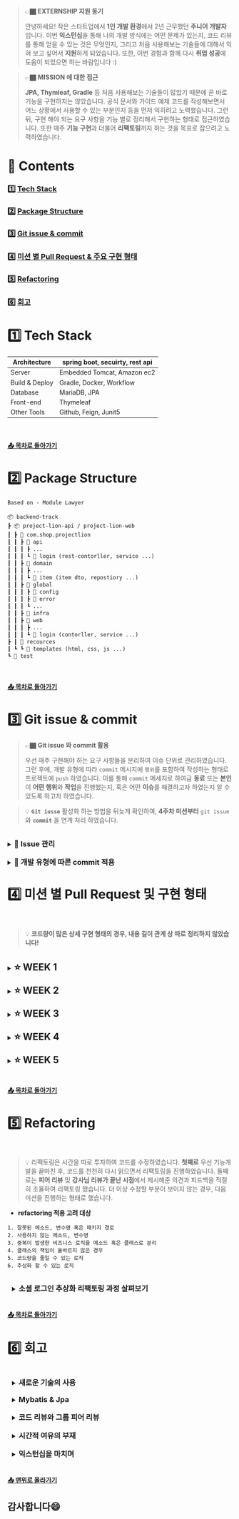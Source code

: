 > 👉🏿 **EXTERNSHIP 지원 동기**
>
> 안녕하세요! 작은 스타트업에서 **1인 개발 환경**에서 2년 근무했던 **주니어 개발자**입니다. 이번 **익스턴십**을 통해 나의 개발 방식에는 어떤 문제가 있는지, 코드 리뷰를 통해 얻을 수 있는 것은 무엇인지, 그리고 처음 사용해보는 기술들에 대해서 익혀 보고 싶어서 **지원**하게 되었습니다. 또한, 이번 경험과 함께 다시 **취업 성공**에 도움이 되었으면 하는 바람입니다 :)



> 👉🏿 **MISSION 에 대한 접근**
> 
> **JPA, Thymleaf, Gradle** 등 처음 사용해보는 기술들이 많았기 때문에 곧 바로 기능을 구현하지는 않았습니다. 공식 문서와 가이드 예제 코드를 작성해보면서 어느 상황에서 사용할 수 있는 부분인지 등을 먼저 익히려고 노력했습니다. 그런 뒤, 구현 해야 되는 요구 사항을 기능 별로 정리해서 구현하는 형태로 접근하였습니다. 또한 매주 **기능 구현**과 더불어 **리팩토링**까지 하는 것을 목표로 잡으려고 노력하였습니다.

<p id="top">

# **📗 Contents**

</p>

### **1️⃣ [Tech Stack](#1tech-stack)**

### **2️⃣ [Package Structure](#2-package-structure)**

### **3️⃣ [Git issue & commit](#3-git-issue--commit)**

### **4️⃣ [미션 별 Pull Request & 주요 구현 형태](#4---pull-request---)**

### **5️⃣ [Refactoring](#5-refactoring)**

### **6️⃣ [회고](#6-회고)**

# ****1️⃣ Tech Stack****

| Architecture | spring boot, secuirty, rest api |
| --- | --- |
| Server | Embedded Tomcat, Amazon ec2 |
| Build & Deploy | Gradle, Docker, Workflow |
| Database | MariaDB, JPA |
| Front-end | Thymeleaf |
| Other Tools | Github, Feign, Junit5 |

<br>

#### [📤 목차로 돌아가기](#1tech-stack)

# 2️⃣ ****Package Structure****

```
Based on - Module Lawyer

📦 backend-track
┣ 📦 project-lion-api / project-lion-web
┃ ┣ 📂 com.shop.projectlion
┃ ┃ ┣ 📂 api
┃ ┃ ┃ ┣ ...
┃ ┃ ┃ ┗ 📂 login (rest-contorller, service ...)
┃ ┃ ┣ 📂 domain
┃ ┃ ┃ ┣ ...
┃ ┃ ┃ ┗ 📂 item (item dto, repostiory ...)
┃ ┃ ┣ 📂 global
┃ ┃ ┃ ┣ 📂 config
┃ ┃ ┃ ┣ 📂 error
┃ ┃ ┃ ┗ ...
┃ ┃ ┣ 📂 infra
┃ ┃ ┣ 📂 web
┃ ┃ ┃ ┣ ...
┃ ┃ ┃ ┗ 📂 login (contorller, service ...)
┣ ┃ 📂 recources
┃ ┗ ┗ 📂 templates (html, css, js ...)
┗ 📂 test
```

<br>

#### [📤 목차로 돌아가기](#1tech-stack)

# 3️⃣ Git issue & commit

> 👉🏿 **Git issue 와 commit 활용**
> 
> 우선 매주 구현해야 하는 요구 사항들을 분리하여 이슈 단위로 관리하였습니다. 그런 후에, 개발 유형에 따라 `commit` 메시지에 `행위`를 포함하여 작성하는 형태로 프로젝트에 `push` 하였습니다. 이를 통해 `commit` 메세지로 하여금 **동료** 또는 **본인**이 **어떤 행위**와 **작업**을 진행했는지, 혹은 어떤 **이슈**를 해결하고자 하였는지 알 수 있도록 하고자 하였습니다.

> 💡 **`Git iusse`** 활성화 하는 방법을 뒤늦게 확인하여, **4주차 미션부터** `git issue` 와 **`commit`** 을 연계 처리 하였습니다.


<br>
<details>
<summary><h3 style="display: inline">👥 Issue 관리</h3></summary>
<div markdown="1">

- 미션 구현 이전에 `기능 개발`과 `리팩토링` 이 두 분류의 이슈로 요구 사항에 대해 먼저 정리하고 진행하려고 하였습니다. 이를 통해 작업을 **세분화**해서 꼼꼼하게 처리하려고 노력했습니다.

![Untitled](./images/0.png)

![Untitled](./images/1.png)

</div>
</details>

<br>
<details>
<summary><h3 style="display: inline">👥 개발 유형에 따른 commit 적용</h3></summary>
<div markdown="1">

- **기능 개발 (feat)**

```
"feat: refresh token 을 이용한 access token 재발급 - close #7"
```

- `**버그` 혹은 `오류` 에 대한 수정 (fix)**

```
"fix: login api 매개 변수 오류로 인해 타입 롤백 처리"
```

- **코드 리팩토링 (refact)**

```
"refact: 중복이 발생하는 Token 검증 로직을 메소드로 분리 - close #10"
```

#### [📤 목차로 돌아가기](#1tech-stack)

</div>
</details>

# 4️⃣ 미션 별 Pull Request 및 구현 형태 

<br>

> 💡 **코드량이 많은 상세 구현 형태의 경우, 내용 길이 관계 상 따로 정리하지 않았습니다!**

<br>
<details>
<summary><h2 style="display: inline">⭐ WEEK 1</h2></summary>
<div markdown="1">

<br>

**✅ 프로젝트 초기 세팅**

**✅ 네비게이션바, 푸터, 쇼핑몰 공통 레이아웃**

**✅ 회원가입 / 로그인 / 로그아웃**

<br>

<details style="padding-left: 2%">
<summary><h3 style="display: inline">Pull Request</h3></summary>
<div markdown="1">

> 🔗 **[1주차 미션 제출 (임우철)](https://github.com/woo-cher/backend-track/pull/1)**
> ## 접근방법
> - 처음 사용해보는 기술들이 있어서 기술 별 document 과 배경 지식 파일을 보면서 구현했습니다
> - 기본으로 주어진 클래스들을 최대한 이용하려고 하였습니다
> - 기능 요구 사항 화면대로 구현하려고 했습니다
> ## 특이사항
>
> - 1주차 미션 중 접근하기 가장 접근하기 어려운 부분이 **secuirty** 였는데요. 배경지식 파일에 이 부분에 대한 정보가 부족하게 느껴져서 아쉬웠습니다.
> - 회원가입 관련 오류 메시지의 경우는 validation 을 통해 처리하라는 내용이 있었는데, login 관련 오류의 경우는 무엇으로 처리해야 하는 지에 대한 부분이 없어서 아쉬웠던 것 같아요.

<br>

- **강사님 코드 리뷰 의견**

![Untitled](./images/3.png)

</div>
</details>

<br>

> 👉🏿 **1주차 미션 접근 방식**
>
> 1주차에서는 **secuirty** 에서 기본으로 정의된 `UserDetails` 를 사용하지 않고, 내 서비스에서 구성한 `member` 엔터티를 커스텀해서 회원 로직에 적용하는데 중점을 두고 구현하였습니다.
>
> **레이아웃의 경우** jsp 파일에서 include 형태로 처리하는 방식이 thymleaf 에도 있을 것이라고 생각하였습니다.그래서 `dialect` 라는 오픈소스를 찾았고, 이를 통해 `thymeleaf` 공식 문서와 함께 레이아웃을 구성하였습니다.

### **📖 주요 구현 형태**

<br>
<details style="padding-left: 2%">
<summary><h3 style="display: inline">Front layout</h3></summary>
<div markdown="1">
- 헤더, 푸터 등을 조각(fragment) 으로 나누고 **[thymeleaf-layout-dialect](https://github.com/ultraq/thymeleaf-layout-dialect)** 라이브러리를 이용해 위 조각들을 모아서 구성

```html
<html lang="ko" ... xmlns:layout="http://www.ultraq.net.nz/thymeleaf/layout">
...
<body>
    <!-- header -->
    <header th:replace="/layout/fragments/header :: headerFragment"></header>

    <!-- content -->
    <div layout:fragment="content"></div>
		...
</body>
</html>
```
</div>
</details>

<br>
<details style="padding-left: 2%">
<summary><h3 style="display: inline">Spring Security</h3></summary>
<div markdown="1">

- UserDetail 를 서비스 내 `Member` 로 재정의

```java
public class UserDetailsImpl implements UserDetails {
		private final Member member;

		...

		@Override
    public Collection<? extends GrantedAuthority> getAuthorities() {
        Set<GrantedAuthority> roles = new HashSet<>();
        roles.add(new SimpleGrantedAuthority("ROLE_" + member.getRole().name()));
        return roles;
    }

		...
}
```

</div>
</details>

<br>
<details style="padding-left: 2%">
<summary><h3 style="display: inline">Validation</h3></summary>
<div markdown="1">

- 엔터티 필드 검사의 경우 `javax.validaton` 를 이용해 처리

```java
@Getter @Setter
public class MemberRegisterDto {

    @NotBlank(message = "이름은 필수 값입니다.")
    private String name;

    @NotBlank(message = "이메일은 필수 입력 값입니다.")
    @Email(message = "이메일 형식이 올바르지 않습니다.")
    private String email;

    @NotBlank(message = "비밀번호는 필수 입력 값입니다.")
    @Length(min = 8, max = 16, message = "비밀번호는 8자 이상, 16자 이하로 입력해주세요")
    private String password;
		
    ...
}
```

```html
<!-- (front) show error message -->
<span class=".." th:if="${#fields.hasErrors('name')}" th:errors="{name}"></span>
```

</div>
</details>

</div>
</details>

<br>
<details>
<summary><h2 style="display: inline">⭐ WEEK 2</h2></summary>
<div markdown="1">

<br>

✅ 인증 여부 / 권한에 따른 메뉴 노출 제어

✅ 상품 등록 / 조회 / 수정

<br>

<details style="padding-left: 2%">
<summary><h3 style="display: inline">Pull Request</h3></summary>
<div markdown="1">

> 🔗 **[2주차 미션 제출 (임우철)](https://github.com/woo-cher/backend-track/pull/2)**
>
> ## **미션 체크리스트**
>
> ✅ 로그인 시 ADMIN 권한을 가진 회원의 경우 네비게이션바에 “상품 등록” 메뉴 노출 (회원의 ROLE 이 ADMIN인 경우)
>
> ✅ 상품 등록
>
> ✅ 상품 조회 **(상품 수정 페이지)**
>
> ✅ 상품 업데이트 **(상품 수정 페이지)**
>
> ## 접근방법
>
> - JPA 를 처음 써보는데 관계 매핑 하는 것 부터 어려워서 애를 많이 먹었습니다. 그래서, doc 외 여러 자료들을 참고하면서 최대한 맞는 방향으로 설계하려고 노력하였습니다
> - 엔터티간 관계가 형성 되면서 불필요한 쿼리 로그가 많이 찍히는 것 같았습니다. 그래서, 처음에 기능을 만들면서 불필요한 쿼리를 실행하지 않도록 하는 방향으로 생각을 하려고 했습니다.
> - 상황에 맞는 cascade 정책을 적용해보려고 했습니다. 예) 상품 삭제 시 상품과 관련된 이미지 데이터가 모두 삭제 하기 위해 ~REMOVE 적용
> - 상황에 따라 엔터티 또는 Dto 를 사용해서 필요한 데이터만을 사용하려고 노력했습니다.
>
> ## 특이사항
>
> - 기술들을 충분히 실습하고 써보면서 미션에 적용하고 싶었는데 시간이 생각보다 여유롭지 않아서 제대로 적용하지 못한 것 같아 아쉽습니다
> - 연관 관계가 있는 엔터티를 save 할 때 영속성을 이용해서 코드를 줄이고 싶었는데 잘 사용하지 못해 아쉽습니다
> - CRUD 작접을 하다 보니까 Entity <--> Dto 로 서로 변환해야 하는 경우가 많이 있었습니다. 이 부분에서 메소드 네이밍이나 코드 리팩토링을 하지 못해서 가독성이 많이 부족한 것 같아 아쉽습니다.

- **강사님 코드 리뷰 의견**

![Untitled](./images/4.png)

<br>

</div>
</details>

<br>

> 👉🏿 **2주차 미션 접근 방식**
>
> 이번 과정에서 **`JPA`** 를 처음 사용해보는 것이었기 때문에 기본적인 관계 매핑부터 쿼리가 어떤 형태로 날라가는 것인지 등을 먼저 실습 해보았습니다.
>
> 후에 미션을 구현할 때에는 `최대한 작은 횟수 쿼리로 필요한 데이터만 모두 조회` 하는 방향과 `쿼리 조회 반환 타입을 DTO 로 바로 반환해서, 불필요한 컬럼은 조회하지 않는` 방향을 중점적으로 신경쓰면서 개발하려고 노력했습니다.

### **📖 주요 구현 형태**

<br>
<details style="padding-left: 2%">
<summary><h3 style="display: inline">Interface-Based Projections</h3></summary>
<div markdown="1">

- DTO 로 쿼리 결과를 매핑하여 필요한 컬럼만 조회

```java
// 엔터티로 조회가 필요한 경우, 메소드 재사용을 위해 제네릭 타입 사용
public interface DeliveryRepository extends JpaRepository<Delivery, Long> {
    <T> List<T> findAllByMemberId(long memberId, Class<T> clazz);
}

// use
public List<DeliveryDto> findAllDeliveryByMember(long id) {
    return deliveryRepository.findAllByMemberId(id, DeliveryDto.class);
}
```

</div>
</details>

<br>
<details style="padding-left: 2%">
<summary><h3 style="display: inline">Custom Validator</h3></summary>
<div markdown="1">

- 특수 필드 값 유효성 검사를 위해 Custom Validator 구현

```java
@Component
public class UpdateItemValidator implements Validator {

    @Override
    public boolean supports(Class<?> clazz) {
        ...
    }

    @Override
    public void validate(Object target, Errors errors) {
        ...
    }
}
```

</div>
</details>

</div>
</details>

<br>
<details>
<summary><h2 style="display: inline">⭐ WEEK 3</h2></summary>
<div markdown="1">

<br>

**✅ 메인 페이지 상품 조회 (Paging)**

**✅ 상품 상세 페이지 조회**

**✅ 주문 생성 / 조회 / 취소 구현하기**

<br>

<details style="padding-left: 2%">
<summary><h3 style="display: inline">Pull Request</h3></summary>
<div markdown="1">

> 🔗 **3[주차 미션 제출 (임우철)](https://github.com/woo-cher/backend-track/pull/3)**
>
> ## **미션 체크리스트**
>
> ✅ **메인 페이지 상품 조회 구현**
>
> ✅ **상품 상세 페이지 조회 구현**
>
> **✅ 주문 하기 구현**
>
> **[추가 과제]**
>
> **✅ 주문 이력 조회**
>
> **✅ 주문 취소**
>
> ## 접근방법
>
> - 필요한 몇 개의 컬럼 데이터만을 추출하기 위해서 주어진 DTO와 Repository 를 매핑하여 곧바로 사용할 수 있도록 신경 쓰면서 진행했습니다.
> - `Fetch Join` 을 사용해서 모든 컬럼을 조회하기 보다는 `Inner Join` 을 사용하여 필요한 컬럼만 조회하도록 쿼리를 구성했습니다
> - update 작업의 경우, 엔터티 영속성을 활용해서 만들어보려고 노력했습니다
>
> ## 특이사항
>
> - 일부 Controller 에서 ResponseEntity 형태로 리턴하고 있는데, 차후 이러한 형태가 많아지게 되면 해당 부분은 글로벌 핸들러로 리팩토링 할 예정입니다
> - 이미지가 불러와지지 않는 문제가 있었습니다. 단순한 문제였는데, 크롬 문제로 생각하고 이래 저래 시간을 많이 소비한 게 아쉽습니다.
> - 재고가 부족한 상황을 Front 에서 처리할 수 있었다는 걸 뒤늦게 보았습니다. 이걸 모르고 저는 서버 단에서 재고 컬럼 값을 조회해서 처리를 해버렸네요.. 아쉽습니다.
>
> ## ****궁금한 점****
>
> - 여러 관계 컬럼들을 조회할 때, 어떤 방향으로 접근해야 하는지 아직 감이 잘 오지 않습니다.. 기본 join 문법으로 필요 컬럼만을 조회하는 것이 옳은 방향인지 잘 모르겠습니다. JPA 가 참 어렵네요 ㅠ
> - 이번 주차에는 **`@query`** 를 많이 사용해서 직접 쿼리문을 작성하였는데, 쿼리가 길어짐에 따라 가독성 부분에서 많이 아쉬움이 느껴졌습니다. 이 부분에 대해서는 보통 어떻게 처리 하는 걸까요??

<br>

- **강사님 코드 리뷰 의견**

![Untitled](./images/5.png)

</div>
</details>
    
<br>

> 👉🏿 **3주차 미션 접근 방식**
>
> DTO 에 여러 연관 관계 엔터티 필드 데이터가 필요한 경우 **`fetct join`** 을 사용하려고 했습니다.
> 이 과정에서 불필요한 컬럼 데이터까지 가져오는 **(over fetching)** 현상을 발견하였습니다. 그래서, **`inner join`** 쿼리를 직접 작성하는 형태로 구현하여 필요한 컬럼 데이터만 추출하는데 중점을 두고 구현하려 노력하였습니다.

### **📖 주요 구현 형태**

<br>
<details style="padding-left: 2%">
<summary><h3 style="display: inline">Inner Join</h3></summary>
<div markdown="1">

- **반환 타입을 DTO 로 매핑**
- **`Inner join` 쿼리를 직접 작성하여 필요한 컬럼만 조회**

```java
// ItemRepository.java

@Query("SELECT new com.shop.projectlion.web.main.dto.MainItemDto(i.id, i.itemName, i.itemDetail, it.imageUrl, i.price) " +
        "FROM item i JOIN item_image it ON i.id = it.item.id " +
        "WHERE i.itemSellStatus = 'SELL' AND it.isRepImage = true " +
        "AND (i.itemName LIKE %:query% OR i.itemDetail LIKE %:query%)")
Page<MainItemDto> findAllBySearchQuery(@Param("query") String searchQuery, Pageable pageable);
```

</div>
</details>

<br>
<details style="padding-left: 2%">
<summary><h3 style="display: inline">Custom Exception</h3></summary>
<div markdown="1">

- **오류 메시지에 특정 `param` 값을 넣어서 예외를 던지기 위해 생성자를 아래와 같이 정의**

```java
@Getter
public class BusinessException extends RuntimeException {
    private final ErrorCode errorCode;

    ...

    public BusinessException(ErrorCode errorCode, String append) {
        super(errorCode.getMessage() + append);
        this.errorCode = errorCode;
    }
}
```

```java
// use
if (item.getStockNumber() < insertOrderDto.getCount()) {
    throw new BusinessException(ErrorCode.NOT_ENOUGH_STOCK_NUMBER, stockNumberErrorMessage(item.getStockNumber()));
}
```

</div>
</details>

<br>
<details style="padding-left: 2%">
<summary><h3 style="display: inline">Response Entity</h3></summary>
<div markdown="1">

- **비동기 API 요청 처리 중 오류 발생 시 응답 처리**

```java
@PostMapping("/order")
public @ResponseBody ResponseEntity saveOrder(...) {

    try {
        ...
        return ResponseEntity.ok().build();
    } catch (BusinessException e) {
        ...
        return ResponseEntity.status(e.getErrorCode()
                    .getStatus())
                    .body(e.getMessage());
    }
}
```

```jsx
$.ajax({
    ...
    success  : function(result, status){
        ...
    },

    error : function(jqXHR, status, error){
        if(...) {
            alert(jqXHR.responseText);
        }
    }
});
```

</div>
</details>

</div>
</details>

<br>
<details>
<summary><h2 style="display: inline">⭐ WEEK 4</h2></summary>
<div markdown="1">

<br>

**✅ Health Check API 구현**

**✅ 전역 에러 처리 구현**

**✅ 카카오 토큰 발급**

**✅ 소셜 로그인 및 회원가입, JWT 반환**

<br>

<details style="padding-left: 2%">
<summary><h3 style="display: inline">Pull Request</h3></summary>
<div markdown="1">

> 🔗 [4**주차 미션 제출 (임우철)**](https://github.com/woo-cher/backend-track/pull/12)
>
> ## **미션 체크리스트**
>
> ### **✅ 미션 1**
>
> - Health check api
>
> ### **✅ 미션 2**
>
> - 카카오 로그인으로 토큰을 획득
>
> ### **✅ 미션 3**
>
> - 발급 받은 카카오 access token을 이용하여 카카오 회원 정보를 불러와서 회원 가입 진행
> - 정상적으로 회원 가입 or 회원 가입 후 다시 로그인 시 access token, refresh token 반환
> - 회원 가입이 안된 회원이면 진행, 아니라면 refresh 토큰 및 만료 시간 갱신
>
> ### **✅ 미션 4**
>
> - jwt 리프레시 토큰으로 엑세스 토큰을 재발급
>
> ### **✅ 미션 5**
>
> - jwt 엑세스 토큰으로 로그아웃 요청
> - 로그아웃 성공 시, 해당 회원의 리프레시 토큰을 만료 처리
>
> ## 접근방법
>
> - api 서버를 별도로 두고 소셜 로그인과 jwt 토큰 인증 방식을 직접 구현해본 적은 없어서 이해하는데 시간이 많이 걸렸습니다. 그래서 이러한 형태로 구현하는 것이 맞는 방향인지 감이 잘 오질 않았습니다
> - **Feign Client** 를 써보면서 외부 api 호출에 대한 편의성을 느낄 수 있었습니다. 그리고, api 요청에 필요한 파라미터가 많은 경우 dto 등의 객체 필드를 매핑해서 요청 파라미터에 전달될 수 있게 하려고 하였습니다.
> - 처음에는 `kakao` 소셜 로그인에 종속 된 체로, 로그인 프로세스를 구현한 뒤 차후 `Naver`, `Kakao` 등의 소셜 로그인을 같이 사용할 수 있도록 리팩토링 했습니다.
> - secuirty 를 얹으면, 많이 복잡해질 것 같아서 사용하지 않았습니다.
>
> ## 특이사항
>
> - 전 주차의 pull req 와 merge 후, 리팩토링 누락된 부분이 있어서 이번 주차에 함께 포함되어 버린 점 양해 부탁드립니다 ☹️
> - `Header` 토큰 값 존재 여부 판단의 경우 `Interceptor` 를 구현하려 했으나, 차 주 미션에 포함 되어 있다고 하셔서 우선 `GlobalHandler` 에 구현하였습니다.

<br>

- **강사님 코드 리뷰 의견**

![Untitled](./images/6.png)

</div>
</details>

<br>

> 👉🏿 **4주차 미션 접근 방식**
>
> - **`소셜로그인`**, **`jwt token`** 을 직접 구현해본 적이 없어서 개념을 먼저 이해하려고 하였습니다.
>
> - 요구 사항에는 **`카카오`** 밖에 없었지만, **`네이버`**, **`구글`** 등의 다른 소셜 객체에 대한 부분도 염두하고 소셜 로그인에 **`추상화`** 개념을 적용하는데 까지 목표를 잡았습니다
>
> - **`Feign client`** 로 api 요청 시, **dynamic url** 을 적용하여 하나의 **`client interface`** 로 모든 api 요청을 처리하려고 했습니다.

### **📖 주요 구현 형태**

<br>
<details style="padding-left: 2%">
<summary><h3 style="display: inline">Social 로직 추상화</h3></summary>
<div markdown="1">

- **Social 로직의 공통 행위를 아래와 같이 추상화**

```java
public interface SocialLoginClient {
    SocialTokenResponseDto getSocialTokenByAuth(SocialTokenReqDto socialTokenReqDto);
    SocialMemberInfo getSocialMemberInfoByToken(URI baseUrl, String socialAccessToken);
}
```

```java
public interface SocialMemberInfo {
    String getSocialName();
    String getSocialEmail();
}
```

- **Factory 패턴을 이용하여, 추상화 객체에 실제 행동 객체를 주입**

```java
public class SocialApiClientFactory {

    private final KakaoLoginFeignClient kakaoLoginFeignClient;

    public SocialLoginClient getSocialLoginClient(MemberType memberType) {
        
        return switch (memberType) {
            case KAKAO -> kakaoLoginFeignClient;
            case NAVER, GOOGLE, GENERAL -> null;
        };
    }

}
```

```java
**// use**
public class SocialLoginService {

    private final SocialApiClientFactory apiClientFactory;

    public SocialTokenResponseDto getSocialToken(MemberType memberType, SocialTokenReqDto socialTokenRequestDto) {
        SocialLoginClient client = apiClientFactory.getSocialLoginClient(memberType);
        return client.getSocialTokenByAuth(socialTokenRequestDto);
    }

    ...
}
```

</div>
</details>

<br>
<details style="padding-left: 2%">
<summary><h3 style="display: inline">Feign Client 요청 파라미터가 많은 경우 처리</h3></summary>
<div markdown="1">

- SpringQueryMap 을 이용하여, 파라미터를 DTO 객체로 요청

```java
@FeignClient(url = "..", name = "..")
public interface SomeClient {

    @PostMapping(value = "..", headers = "..")
    SomeDto getSomething(**@SpringQueryMap** ReqDto reqDto);

}
```

</div>
</details>

<br>
<details style="padding-left: 2%">
<summary><h3 style="display: inline">Feign Dynamic url</h3></summary>
<div markdown="1">

- **동일 소셜 api 내에서 url host 가 다른 경우 dynamic url 처리**

```java
@FeignClient(url = "..", name = "..")
public interface FooClient {

    // Api Client dynamic url -> "baseUrl/bar"
    @PostMapping(value = "/bar")
    SomeFooDto getSomething(URI baseUrl, String param);
}
```

</div>
</details>

</div>
</details>

<br>
<details>
<summary><h2 style="display: inline">⭐ WEEK 5</h2></summary>
<div markdown="1">

<br>

**✅ 상품 등록 / 조회 / 수정 API 구현**

**✅ 상품 수정 테스트 코드 작성**

**✅ Swagger 를 이용한 API 문서화**

**✅ 자동 배포 설정 (CI/CD)**

<br>

<details style="padding-left: 2%">
<summary><h3 style="display: inline">Pull Request</h3></summary>
<div markdown="1">

> 🔗 [**5주차 미션 제출 (임우철)**](https://github.com/woo-cher/backend-track/pull/21)
>
> ## **미션 체크리스트**
>
> **✅ 미션 1 : 인증 인터셉터**
>
> **✅ 미션 2 : 인가 인터셉터**
>
> **✅ 미션 3 : 상품 조회 API 구현**
>
> **✅ 미션 4 : 상품 업데이트 API 구현**
>
> **✅ 미션 5 : 상품 수정 테스트 코드 작성**
>
> **✅ 미션 6 : swagger 상품 수정 API 문서화**
>
> **✅ 미션 7 : CI/CD**
>
> ## 접근방법
>
> - docker, workflow 등 처음 사용해보는 부분이 많아서 주어진 배경 지식을 최대한 숙지하고 사용하려 했습니다.
> - 배포를 실습 하는 과정에서 여러 오류 들을 만나서, 이를 해결하기 위해 여러 케이스를 찾아보고 해결하려고 했습니다.
> - 상품 조회의 경우, 여러 엔터티들과 연관 관계를 가지고 있기 때문에, `fetch join` 을 활용하였습니다.
> - 테스트 코드를 통해 기능적 검증 뿐만 아니라, 예외 상황에 대한 검증 케이스도 생각해보고 코드를 작성하려고 노력했습니다. 그리고, Mock 객체를 이용한 테스트 코드를 다른 영역에서도 활용해보기 위해 Interceptor 테스트 코드를 작성해보았습니다.
>
> ## 특이사항
>
> - 미션에서 구현해야 하는 부분을 먼저 구현하고 추가적으로 다른 API 문서화 및 테스트 코드를 신경 쓰고 싶었습니다. 하지만, CI/CD 를 이용한 배포를 하는 과정에서 여러 오류를 겪어 시간을 많이 소비하게 되어 아쉽습니다.
> - 깃에 올리지 않는 설정 파일인 `env.properties` 를 배포 시에 찾지 못해서 ec2 서버가 가동되지 않았습니다. 이 부분을 해결하기 위해서, 여러 모로 찾아보았지만 실패하였습니다. 결국 답안을 찾지 못해서 해당 파일을 git 에 업로드 하게 되었습니다.
> - 마무리 하고 코드 리팩토링에 시간을 많이 투자 못해서 아쉽네요 :(
>
> ## ****궁금한 점****
>
> • 저는 여태껏 민감한 정보를 숨기기 위해 로컬에서 따로 관리하는 형태로 `env.properties` 파일을 두었었는데요. 그리고 이는 `.gitignore` 처리된 파일입니다. 배포를 하면 해당 파일을 찾지 못해 서버가 가동이 되지 않는데요. 해당 `env.properties` 를 빌드 시 추가해줄 수 있는 방법이 있을까요??

<br>

- **강사님 코드 리뷰 의견**

![Untitled](./images/7.png)

</div>
</details>

<br>

> 👉🏿 **5주차 미션 접근 방식**
>
> 이번 미션을 보고 제일 관심이 갔던 부분은 `**테스트 코드**`입니다. **여태 테스트 코드를 혼자 짜왔었고** 누군가에게 **`피드백`**을 받아 본 적이 없었기 때문에 더욱 그랬던 것 같습니다. 그렇기에, 기본 요구 사항의 테스트 코드와 더불어 **인터셉터 영역까지 테스트 코드를 한번 작성해보는데 중점**을 두고 미션을 진행하였습니다.
>
> 또한, CI/CD 자동화의 경우 내용이 많았기 때문에 (docker, workflow.. ) 단계별로 천천히 진행해보면서 배포까지 우선 성공하는데 목표를 두었습니다.

### **📖 주요 구현 형태**

<br>
<details style="padding-left: 2%">
<summary><h3 style="display: inline">TEST CODE</h3></summary>
<div markdown="1">

- **Spring 을 띄우지 않고 Mocking 을 활용**

```java
// Controller test 예제
public class AdminItemControllerTest {

    @InjectMocks
    AdminItemController adminItemController;

    @Mock
    AdminItemService adminItemService;
	
    @BeforeEach
    void setup() {
            ...
    }

    @Test
    @DisplayName("상품 조회 API Test")
    void readHandle() throws Exception {
        ReadItemDto mockDto = ReadItemDto.builder().build();

        // given
        given(adminItemService.findItemById(anyLong())).willReturn(mockDto);

        // when
        ResultActions result = mockMvc
                                .perform(get("/api/admin/items/{itemId}", anyLong());

        // then
        result.andExpect(content().json(objectMapper.writeValueAsString(mockDto)));
    }
}
```

- **`Controller`** 계층 테스트 시 **요청**, **응답** **`body`** 를 아래와 같이 비교

```java
@Test
void test() {
    ResultActions result = mockMvc.perform(patch(...).content(jsonData));
    result.andExpect(content().json(jsonData)));
}
```

- **특정 예외 상황을 발생 시켜서 예외가 발생하는 지 검증**

```java
@Test
void test() {
    mockMvc.perform(patch(...)
                .content(jsonData))
                .andExpect(r -> assertTrue(r.getResolvedException() instanceof MyException))
                .andExpect(r -> assertEquals(r.getResolvedException().getMessage(), MyMessage))
}
```

- **테스트 그룹화**

```java
class 인터셉터 테스트 {
    
    @Nested
    class 인가 테스트 그룹 {
        ...
    }

    @Nested
    class 인증 테스트 그룹 {
        ...
    }
    
}
```

</div>
</details>

<br>
<details style="padding-left: 2%">
<summary><h3 style="display: inline">Authorization Intercetor</h3></summary>
<div markdown="1">

- **`인증 인터셉터`** 검증 과정

> 1. `Authorization` 값이 헤더에 존재하는가?
> 2. 해당 값에서 `Bearer ` 패턴을 찾을 수 있는가?
> 3. 토큰이 유효한가?
> 4. 토큰 유형이 `Access` 인가?
> 5. 토큰이 만료 되었는가?

- **`인터셉터`** 코드 예시

```java
@Test
@DisplayName("Authorization 값에 `Bearer ` 패턴이 없을 때")
void EmptyBearerString() {
    // empty `Bearer ` in header
    given(httpServletRequest.getHeader(HttpHeaders.AUTHORIZATION)).willReturn(mockAccessToken);

    Throwable throwable = catchThrowable(() ->
            authenticationInterceptor.preHandle(httpServletRequest, httpServletResponse, any(Object.class)));

    assertEquals(throwable.getMessage(), ErrorCode.NOT_VALID_BEARER_GRANT_TYPE.getMessage());
    assertTrue(throwable instanceof NotValidTokenException);

    // empty space like `Bearerabce`
    given(httpServletRequest.getHeader(HttpHeaders.AUTHORIZATION)).willReturn("Bearer" + mockAccessToken);

    throwable = catchThrowable(() ->
            authenticationInterceptor.preHandle(httpServletRequest, httpServletResponse, any(Object.class)));

    assertEquals(throwable.getMessage(), ErrorCode.NOT_VALID_BEARER_GRANT_TYPE.getMessage());
    assertTrue(throwable instanceof NotValidTokenException);
}
```

</div>
</details>

</div>
</details>

<br>

#### [📤 목차로 돌아가기](#1tech-stack)

# 5️⃣ Refactoring

<br>

> 💡 리팩토링은 시간을 따로 투자하여 코드를 수정하였습니다. **첫째로** 우선 기능개발을 끝마친 후, 코드를 천천히 다시 읽으면서 리팩토링을 진행하였습니다. 둘째로는 **피어 리뷰** 및 **강사님 리뷰가 끝난 시점**에서 제시해준 의견과 피드백을 적절히 조율하여 리팩토링 했습니다. 더 이상 수정할 부분이 보이지 않는 경우, 다음 미션을 진행하는 형태로 했습니다.

- **refactoring 적용 고려 대상**

```
1. 잘못된 메소드, 변수명 혹은 패키지 경로
2. 사용하지 않는 메소드, 변수명
3. 중복이 발생한 비즈니스 로직을 메소드 혹은 클래스로 분리
4. 클래스의 책임이 올바르지 않은 경우
5. 코드량을 줄일 수 있는 로직
6. 추상화 할 수 있는 로직
```

<br>
<details style="padding-left: 2%">
<summary><h3 style="display: inline">소셜 로그인 추상화 리팩토링 과정 살펴보기</h3></summary>
<div markdown="1">

> 1️⃣ 미션에는 **`카카오`** 소셜 로그인을 구현해야 했습니다. 이에 따라, **우선** `카카오` 토큰을 획득하고, 사용자 정보를 받아와 로그인하는 기능을 먼저 개발하였습니다.

- **로그인 서비스 (현재 Kakao 라는 소셜 미디어에 종속되어 있음)**

<p id="original-code">

```java
@Service
public class LoginService {

    ...
    
    private final KakaoLoginFeignClient kakaoLoginFeignClient;

    @Transactional
    public TokenDto loginProcess(String memberType, String kakaoAccessToken) throws URISyntaxException {

        URI kApiUri = new URI(KakaoEndpoints.KAPI);
        KakaoUserInfo* kakaoUserInfo = kakaoLoginFeignClient.getKakaoUserByToken(kApiUri, kakaoAccessToken);

        String email = kakaoUserInfo.getKakaoAccount().getEmail();
        Optional<Member> dbMember = memberRepository.findByMemberTypeAndEmail(MemberType.create(memberType), email);

        TokenDto tokenDto = tokenManager.createTokenDto(email, Role.USER);

        ...

        return tokenDto;
    }
}
```
</p>

#### [📤 **리팩토링 된 코드 보기**](#newCode)

> 2️⃣ 그런 뒤, 타 소셜 미디어인 `Naver`, `Google` 이 추가 될 수도 있다는 부분을 생각하여 공통 행위를 정리하고 추상화 인터페이스를 추가하였습니다.

- **공통**으로 묶을 수 있는 영역을 아래와 같이 정리

> 1. **소셜 토큰**을 획득하는 행위, **사용자 정보**를 가져오는 행위
> 2. 소셜 객체와 Feign clint 객체는 **KAKAO, NAVER, GOOGLE** 로 분류 된다.
> 3. 각 소셜 api 에서 사용자 정보 값으로 **email** 과 **name** 을 가져온다

- **공통 행위 추상화 인터페이스** 추가

```java
public interface SocialLoginClient {

    SocialTokenResponseDto getSocialTokenByAuth(SocialTokenReqDto socialTokenReqDto);
    SocialMemberInfo getSocialMemberInfoByToken(URI baseUrl, String socialAccessToken);

}

public interface SocialMemberInfo {

    String getSocialName();
    String getSocialEmail();

}
```

<aside>
3️⃣ 그리고 각 소셜 객체가 추상 인터페이스를 상속 받도록 하였습니다.

</aside>

- 추상화 상속

```java
@FeignClient(...)
public interface KakaoLoginFeignClient extends SocialLoginClient {

    @PostMapping(value = "..", consumes = ...)
    SocialTokenResponseDto*** getSocialTokenByAuth(@SpringQueryMap SocialTokenReqDto socialTokenReqDto);

    @PostMapping(value = "..", consumes = ...)
    KakaoUserInfo getSocialMemberInfoByToken(...) String socialAccessToken);

}
```

```java
public class KakaoUserInfo implements SocialMemberInfo {
    ...

    @Override
    public String getSocialName() {
        ...
    }

    @Override
    public String getSocialEmail() {
        ...
    }
}
```

> 4️⃣ 다음으로 팩토리를 만들어, 소셜 타입 **(kakao, naver .. )** 등에 따라 실 행동 객체를 생성해주는 책임을 지도록 하였습니다.

- 소셜 `api client` 팩토리

```java
public class SocialApiClientFactory {

    private final KakaoLoginFeignClient kakaoLoginFeignClient;

    public SocialLoginClient getSocialLoginClient(MemberType memberType) {
        
        return switch (memberType) {
            case KAKAO -> kakaoLoginFeignClient;
            case NAVER, GOOGLE, GENERAL -> null;
        };
    }

}
```

> 5️⃣ 이제, 만들어 둔 재료들을 **소셜 서비스** 로이어에 모아서 추상화 개념으로 로직을 만들어주었습니다.

- **SocialLoginService** ( 더 이상 kakao 에 종속 되지 않음 )

```java
public class SocialLoginService {

    private final SocialApiClientFactory apiClientFactory;
    private final SocialApiEndPointFactory apiEndPointFactory;

    public SocialTokenResponseDto getSocialToken(MemberType memberType, SocialTokenReqDto socialTokenRequestDto) {
        SocialLoginClient client = apiClientFactory.getSocialLoginClient(memberType);
        return client.getSocialTokenByAuth(socialTokenRequestDto);
    }

    public SocialMemberInfo getSocialMemberInfo(MemberType memberType, String socialAccessToken) throws URISyntaxException {
        SocialLoginClient socialLoginClient = apiClientFactory.getSocialLoginClient(memberType);

        URI apiHost = apiEndPointFactory.getMemberInfoApiEndPoint(memberType);
        return socialLoginClient.getSocialMemberInfoByToken(apiHost, socialAccessToken);
    }
}
```

> 6️⃣ [**처음 보여드린 코드**](#original-code) 아래와 같이 **`리팩토링`** 되었습니다.
>
> - 소셜 멤버 정보는 `socialLoginService` 가 지도록 했다
> - 소셜 로직이 분리되어 가독성이 올라갔다
> - `LoginService` 는 위의 정보로 로그인 처리 책임만 지면 된다
> - 소셜 타입에 따라 `Kakao`, `Naver`, `Google` 모두 로그인 처리를 할 수 있다. **(추상화)**

<p id="newCode">

```java
public class LoginService {

    private final TokenManager tokenManager;
    private final MemberRepository memberRepository;
    private final SocialLoginService socialLoginService;

    @Transactional
    public TokenDto doSocialLogin(MemberType memberType, String socialAccessToken) throws URISyntaxException {

        SocialMemberInfo socialMemberInfo = socialLoginService.getSocialMemberInfo(memberType, socialAccessToken);
        String email = socialMemberInfo.getSocialEmail();

        Optional<Member> dbMember = memberRepository.findByMemberTypeAndEmail(memberType, email);

        ...
    }
}
```

</p>

#### [📤 처음 코드로 돌아가기](#original-code)


</div>
</details>

<br>

#### [📤 목차로 돌아가기](#1tech-stack)

# 6️⃣ 회고

<br>
<details style="padding-left: 2%">
<summary><h3 style="display: inline">새로운 기술의 사용</h3></summary>
<div markdown="1">

> 💡 미션에서 **기술**과 **라이브러리( jpa, thymeleaf, security, jwt, social-token … )** 들이 저에게는 모두 생소한 것들이었습니다. 그래서 매주 미션을 받아도 곧바로 구현할 수가 없었습니다. 그래도, 항상 미션 전에 실습 해보고, 상황 별로 어떤 부분을 적용할 수 있는지 먼저 학습한 뒤에 천천히 요구 사항들을 하나씩 구현했습니다.
> 
> 강사님께 구현하는 형태가 옳은 방향인지 여쭤보기도 하고, 구현하는 방법이 여러가지로 나뉠 때 실무에서는 보통 어떤 방향으로 구현하는지도 물어보곤 하였습니다. 결국 모든 미션 요구사항을 구현해냈고, 열심히 달려온 제 자신이 뿌듯했습니다.
> 
> 무엇이든 **처음 접해본 기술을 가지고 무언가를 만들었을 때면 기분이 정말 좋은 것 같습니다**. 동시에, 다룰 수 있는 기술과 영역이 확장된 걸 느낄 때 게임 캐릭터처럼 레벨이 오른 것 같아 정말 뿌듯합니다!

</div>
</details>

<br>
<details style="padding-left: 2%">
<summary><h3 style="display: inline">Mybatis & Jpa</h3></summary>
<div markdown="1">

> 💡 저는 ORM f/w 로 **mybatis** 기술을 사용해왔습니다. 이는 쿼리 작성, 테이블 생성 등 모든 것을 수작업으로 해주어야 하는 반면, `**jpa**` 는`**Entity`** 를 정의하면, 이에 따라 **테이블 생성** 뿐 아니라, **관계 매핑**까지 해준다는 것이 너무 편리했습니다. 또한, 수정 쿼리를 따로 작성하지 않고 **영속성 컨텍스트에 존재하는 엔터티 객체 값을 수정만 해주면 상태 변화를 감지**하여 값을 갱신 해주는 게 너무 편리했습니다!
>
> 평소에 `**jpa`** 를 한번 사용해보자는 마음을 가지고 있었는데, 이번에 jpa 를 다룬 경험을 하게 되어서 너무 좋았습니다!


</div>
</details>

<br>
<details style="padding-left: 2%">
<summary><h3 style="display: inline">코드 리뷰와 그룹 피어 리뷰</h3></summary>
<div markdown="1">

> 💡 저의 코드를 누군가에게 **코드 리뷰**를 받는 일이 이번이 처음이었습니다. 남의 코드를 읽으면서 색다른 방법으로 개발한 부분도 알 수 있었고, 작성할 때는 보이지 않았던 요소들을 팀원들이 찾아주기도 하며, 코드 의견을 제시해주는 부분들이 저에게는 너무 좋은 경험이었습니다. 이 경험을 통해서, 코딩 퀄리티가 발전했다는 느낌을 받을 수 있었습니다!!

</div>
</details>

<br>
<details style="padding-left: 2%">
<summary><h3 style="display: inline">시간적 여유의 부재</h3></summary>
<div markdown="1">

> 💡 이번 익스턴십에서 새로운 기술을 사용하기 전에 목표로 한 것이 있습니다.  최소한 `**기술에 대한 기본 구조와 어떤 원리로 작동하는지 알고 사용하자**` 가 목표였습니다. 하지만, **시간적으로 생각보다 여유롭지 않아**서 상세하게 들여다보지 못한 체 사용하게 되더라구요. 이러한 부분이 정말 아쉬움으로 남는 것 같습니다.</div>

</details>

<br>
<details style="padding-left: 2%">
<summary><h3 style="display: inline">익스턴십을 마치며</h3></summary>
<div markdown="1">

> 💡 평소에 저는 아래와 같은 **의문**들을 가지고 있었습니다. 인터넷에서 쉽게 찾아 볼 수 있는 개념들은 의문을 해소 해줄 만큼 와 닿지 않았습니다.
> - 실무에서 `security` 는 어떻게 사용할까?
> - 내가 짜오던 테스트 코드는 올바른 코드였을까?
> - 실무에서 `back-end`예외 처리는 어떤 식으로 하는 걸까?
> - jwt 토큰을 실제로 백, 프론트 각각 어떻게 구현할까?
> - 소셜 로그인을 하면 뭐가 좋은 걸까?
> - 실무에선 패키지 구조를 어떻게 짤까?
> - Mybatis 가 아닌 JPA 를 사용하면 뭐가 좋을까?**
>
> **하지만** 이번 익스턴십을 통해 직접 사용해보면서 대부분 방향을 찾은 느낌이 들었습니다!! 무엇보다 앞으로 내가 어떤 기술을 이용해 개발을 하고 싶은지 알 수 있었기에 뜻 깊은 경험이었고, 늦은 시간에도 항상 답변 해주신 **변구훈** 강사님께 감사 인사를 드리고 싶습니다 **:)**


</div>
</details>

<br>

#### [📤 맨위로 올라가기](#top)

## **감사합니다**😄

